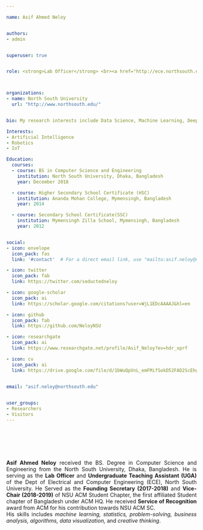 ```yaml
---

name: Asif Ahmed Neloy


authors:
- admin


superuser: true


role: <strong>Lab Officer</strong> <br><a href="http://ece.northsouth.edu/" target="_blank">Department of Electrical and Computer Engineering (ECE),</a>



organizations: 
- name: North South University
  url: "http://www.northsouth.edu/"


bio: My research interests include Data Science, Machine Learning, Deep learning, IoT, Robotics, Computer Vision, ROS.

Interests:
- Artificial Intelligence
- Robotics
- IoT

Education:
  courses:
  - course: BS in Computer Science and Engineering
    institution: North South University, Dhaka, Bangladesh
    year: December 2018

  - course: Higher Secondary School Certificate (HSC)
    institution: Ananda Mohan College, Mymensingh, Bangladesh
    year: 2014

  - course: Secondary School Certificate(SSC)
    institution: Mymensingh Zilla School, Mymensingh, Bangladesh
    year: 2012


social:
- icon: envelope
  icon_pack: fas
  link: '#contact'  # For a direct email link, use "mailto:asif.neloy@northsouth.edu".

- icon: twitter
  icon_pack: fab
  link: https://twitter.com/seductedneloy

- icon: google-scholar
  icon_pack: ai
  link: https://scholar.google.com/citations?user=WjL1EDcAAAAJ&hl=en

- icon: github
  icon_pack: fab
  link: https://github.com/NeloyNSU

- icon: researchgate
  icon_pack: ai
  link: https://www.researchgate.net/profile/Asif_Neloy?ev=hdr_xprf

- icon: cv
  icon_pack: ai
  link: https://drive.google.com/file/d/1bWuQpVnL_emFMifSokD52FAD2ScEhgyb/view?usp=sharing


email: "asif.neloy@northsouth.edu"

 
user_groups:
- Researchers
- Visitors
---
```

<br></br><br></br>
<p style="text-align:justify;"> <strong>Asif Ahmed Neloy</strong> received the BS. Degree in Computer Science and Engineering from the North South University, Dhaka, Bangladesh. He is serving as the <strong>Lab Officer</strong> and <strong>Undergraduate Teaching Assistant (UGA) </strong> of the Dept of Electrical and Computer Engineering (ECE), North South University. He Served as the <strong>Founding Secretary (2017-2018)</strong> and <strong>Vice-Chair (2018-2019)</strong>  of NSU ACM Student Chapter, the first affiliated Student chapter of Bangladesh under ACM HQ. He received <strong>Service of Recognition</strong> award from ACM for his contribution towards NSU ACM SC. <br>His skills includes <i>machine learning, statistics, problem-solving, business analysis, algorithms, data visualization,</i> and <i>creative thinking</i>.  

</p>



  